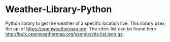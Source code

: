 # Weather-Library-Python
Python library to get the weather of a specific location live.
This library uses the api of https://openweathermap.org.
The cities list can be found here http://bulk.openweathermap.org/sample/city.list.json.gz.
